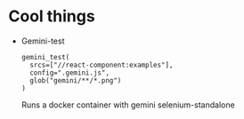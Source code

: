 # Cool things

* Gemini-test
  ```
  gemini_test(
    srcs=["//react-component:examples"],
    config=".gemini.js",
    glob("gemini/**/*.png")
  )
  ```
  Runs a docker container with gemini selenium-standalone
